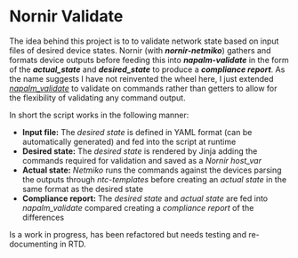 # Nornir Validate

The idea behind this project is to to validate network state based on input files of desired device states. Nornir (with ***nornir-netmiko***) gathers and formats device outputs before feeding this into ***napalm-validate*** in the form of the ***actual_state*** and ***desired_state*** to produce a ***compliance report***. As the name suggests I have not reinvented the wheel here, I just extended [*napalm_validate*](https://github.com/napalm-automation/napalm/blob/develop/napalm/base/validate.py) to validate on commands rather than getters to allow for the flexibility of validating any command output.

In short the script works in the following manner:

- **Input file:** The *desired state* is defined in YAML format (can be automatically generated) and fed into the script at runtime
- **Desired state:** The *desired state* is rendered by Jinja adding the commands required for validation and saved as a *Nornir host_var*
- **Actual state:** *Netmiko* runs the commands against the devices parsing the outputs through *ntc-templates* before creating an *actual state* in the same format as the desired state
- **Compliance report:** The *desired state* and *actual state* are fed into *napalm_validate* compared creating a *compliance report* of the differences

Is a work in progress, has been refactored but needs testing and re-documenting in RTD.
